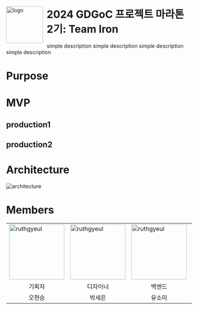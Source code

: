 <div id="toc">
  <ul align="left" style="list-style: none">
    <summary>
      <img width="100" height="100" align="left" style="float: left; margin: 0 10px 0 0;" alt="logo" src="https://avatars.githubusercontent.com/ruthgyeul">
      <h1>2024 GDGoC 프로젝트 마라톤 2기: Team Iron</h1>
      <p>simple description simple description simple description simple description </p>
    </summary>
  </ul>
</div>

# Purpose

# MVP
## production1
## production2

# Architecture
<img width=auto height=auto max-width=600px max-height=600px align="center" alt="architecture" src="https://github.com2024-GDGoC-Iron/.github/architecture.png">

# Members
<table>
      <tr>
        <td><img width="150" height="150" align="center" alt="ruthgyeul" src="https://avatars.githubusercontent.com/ruthgyeul"></td>
        <td><img width="150" height="150" align="center" alt="ruthgyeul" src="https://avatars.githubusercontent.com/ruthgyeul"></td>
        <td><img width="150" height="150" align="center" alt="ruthgyeul" src="https://avatars.githubusercontent.com/ruthgyeul"></td>
        <td><img width="150" height="150" align="center" alt="ruthgyeul" src="https://avatars.githubusercontent.com/ruthgyeul"></td>
      </tr>
      <tr>
        <td align="center">기획자</td>
        <td align="center">디자이너</td>
        <td align="center">백엔드</td>
        <td align="center">프론트엔드</td>
      </tr>
      <tr>
        <td align="center">오현승</td>
        <td align="center">박세은</td>
        <td align="center">유소미</td>
        <td align="center">이재아</td>
      </tr>
</table>
